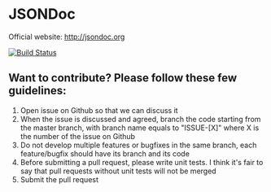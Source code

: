 # JSONDoc
Official website: http://jsondoc.org

[![Build Status](https://travis-ci.org/fabiomaffioletti/jsondoc.svg?branch=master)](https://travis-ci.org/fabiomaffioletti/jsondoc)

## Want to contribute? Please follow these few guidelines:

1. Open issue on Github so that we can discuss it
2. When the issue is discussed and agreed, branch the code starting from the master branch, with branch name equals to "ISSUE-[X]" where X is the number of the issue on Github
3. Do not develop multiple features or bugfixes in the same branch, each feature/bugfix should have its branch and its code
4. Before submitting a pull request, please write unit tests. I think it's fair to say that pull requests without unit tests will not be merged
5. Submit the pull request
